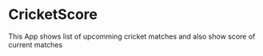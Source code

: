 # CricketScore
This App shows list of upcomming cricket matches and also show score of current matches
